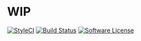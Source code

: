 # WIP

[![StyleCI](https://styleci.io/repos/59498372/shield?branch=master)](https://styleci.io/repos/59498372)
[![Build Status](https://travis-ci.org/gunharth/jodelcms.svg?branch=master)](https://travis-ci.org/gunharth/jodelcms)
[![Software License](https://img.shields.io/badge/license-MIT-brightgreen.svg?style=flat-square)](LICENSE.md)
